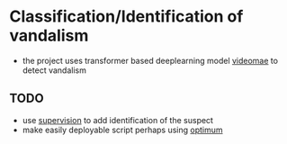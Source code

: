 # Classification/Identification of vandalism
- the project uses transformer based deeplearning model [videomae](https://github.com/MCG-NJU/VideoMAE) to detect vandalism 


## TODO 
- use [supervision](https://github.com/roboflow/supervision/) to add identification of the suspect 
- make easily deployable script perhaps using [optimum](https://github.com/huggingface/optimum)
